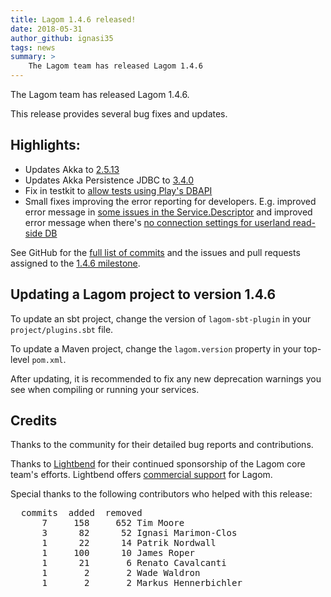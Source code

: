 ```yaml
---
title: Lagom 1.4.6 released!
date: 2018-05-31
author_github: ignasi35
tags: news
summary: >
    The Lagom team has released Lagom 1.4.6
---
```


The Lagom team has released Lagom 1.4.6.

This release provides several bug fixes and updates.

## Highlights:

- Updates Akka to [2.5.13](https://akka.io/blog/news/2018/05/31/akka-2.5.13-released)
- Updates Akka Persistence JDBC to [3.4.0](https://github.com/lagom/lagom/issues/1374)
- Fix in testkit to [allow tests using Play's DBAPI](https://github.com/lagom/lagom/pull/1355)
- Small fixes improving the error reporting for developers. E.g. improved error message in [some issues in the Service.Descriptor](https://github.com/lagom/lagom/issues/1362) and improved error message when there's [no connection settings for userland read-side DB](https://github.com/lagom/lagom/pull/1372)

See GitHub for the [full list of commits](https://github.com/lagom/lagom/compare/1.4.5...1.4.6) and the issues and pull requests assigned to the [1.4.6 milestone](https://github.com/lagom/lagom/milestone/31?closed=1).


## Updating a Lagom project to version 1.4.6

To update an sbt project, change the version of `lagom-sbt-plugin` in your `project/plugins.sbt` file.

To update a Maven project, change the `lagom.version` property in your top-level `pom.xml`.

After updating, it is recommended to fix any new deprecation warnings you see when compiling or running your services.

## Credits

Thanks to the community for their detailed bug reports and contributions.

Thanks to [Lightbend](https://www.lightbend.com) for their continued sponsorship of the Lagom core team's efforts. Lightbend offers [commercial support](https://www.lightbend.com/subscription) for Lagom.

Special thanks to the following contributors who helped with this release:

<pre>
  commits  added  removed
      7     158     652 Tim Moore
      3      82      52 Ignasi Marimon-Clos
      1      22      14 Patrik Nordwall
      1     100      10 James Roper
      1      21       6 Renato Cavalcanti
      1       2       2 Wade Waldron
      1       2       2 Markus Hennerbichler
</pre>
